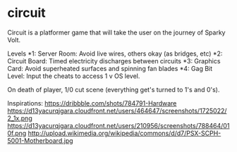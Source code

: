 # circuit


Circuit is a platformer game that will take the user on the journey of Sparky Volt.

Levels
*1: Server Room: Avoid live wires, others okay (as bridges, etc)
*2: Circuit Board: Timed electricity discharges between circuits
*3: Graphics Card: Avoid superheated surfaces and spinning fan blades
*4: Gag Bit Level: Input the cheats to access 1 v OS level.

On death of player, 1/0 cut scene (everything get's turned to 1's and 0's).

Inspirations:
https://dribbble.com/shots/784791-Hardware
https://d13yacurqjgara.cloudfront.net/users/464647/screenshots/1725022/2_1x.png
https://d13yacurqjgara.cloudfront.net/users/210956/screenshots/788464/010f.png
http://upload.wikimedia.org/wikipedia/commons/d/d7/PSX-SCPH-5001-Motherboard.jpg